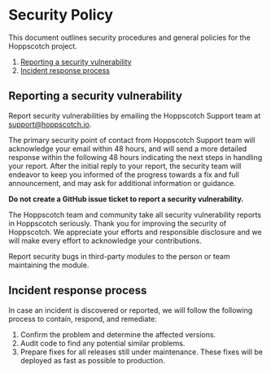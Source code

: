 # Security Policy

This document outlines security procedures and general policies for the Hoppscotch project.

1. [Reporting a security vulnerability](#reporting-a-security-vulnerability)
3. [Incident response process](#incident-response-process)

## Reporting a security vulnerability

Report security vulnerabilities by emailing the Hoppscotch Support team at support@hoppscotch.io.

The primary security point of contact from Hoppscotch Support team will acknowledge your email within 48 hours, and will send a more detailed response within the following 48 hours indicating the next steps in handling your report. After the initial reply to your report, the security team will endeavor to keep you informed of the progress towards a fix and full announcement, and may ask for additional information or guidance.

**Do not create a GitHub issue ticket to report a security vulnerability.**

The Hoppscotch team and community take all security vulnerability reports in Hoppscotch seriously. Thank you for improving the security of Hoppscotch. We appreciate your efforts and responsible disclosure and we will make every effort to acknowledge your contributions.

Report security bugs in third-party modules to the person or team maintaining the module.

## Incident response process

In case an incident is discovered or reported, we will follow the following  process to contain, respond, and remediate:

1. Confirm the problem and determine the affected versions.
2. Audit code to find any potential similar problems.
3. Prepare fixes for all releases still under maintenance. These fixes will be deployed as fast as possible to production.
